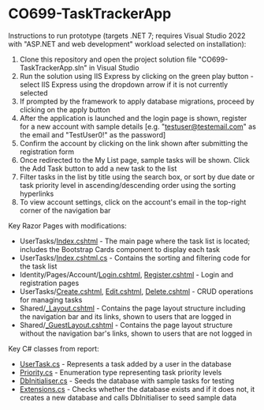 # CO699-TaskTrackerApp
Instructions to run prototype (targets .NET 7; requires Visual Studio 2022 with "ASP.NET and web development" workload selected on installation):
1. Clone this repository and open the project solution file "CO699-TaskTrackerApp.sln" in Visual Studio
2. Run the solution using IIS Express by clicking on the green play button - select IIS Express using the dropdown arrow if it is not currently selected
3. If prompted by the framework to apply database migrations, proceed by clicking on the apply button
4. After the application is launched and the login page is shown, register for a new account with sample details [e.g. "testuser@testemail.com" as the email and "TestUser0!" as the password]
5. Confirm the account by clicking on the link shown after submitting the registration form
6. Once redirected to the My List page, sample tasks will be shown. Click the Add Task button to add a new task to the list
7. Filter tasks in the list by title using the search box, or sort by due date or task priority level in ascending/descending order using the sorting hyperlinks 
8. To view account settings, click on the account's email in the top-right corner of the navigation bar

Key Razor Pages with modifications:
- UserTasks/[Index.cshtml](CO699-TaskTrackerApp/Pages/UserTasks/Index.cshtml) - The main page where the task list is located; includes the Bootstrap Cards component to display each task
- UserTasks/[Index.cshtml.cs](CO699-TaskTrackerApp/Pages/UserTasks/Index.cshtml.cs) - Contains the sorting and filtering code for the task list
- Identity/Pages/Account/[Login.cshtml](CO699-TaskTrackerApp/Areas/Identity/Pages/Account/Login.cshtml), [Register.cshtml](CO699-TaskTrackerApp/Areas/Identity/Pages/Account/Register.cshtml) - Login and registration pages
- UserTasks/[Create.cshtml](CO699-TaskTrackerApp/Pages/UserTasks/Create.cshtml), [Edit.cshtml](CO699-TaskTrackerApp/Pages/UserTasks/Edit.cshtml), [Delete.cshtml](CO699-TaskTrackerApp/Pages/UserTasks/Delete.cshtml) - CRUD operations for managing tasks
- Shared/[_Layout.cshtml](CO699-TaskTrackerApp/Pages/Shared/_Layout.cshtml) - Contains the page layout structure including the navigation bar and its links, shown to users that are logged in
- Shared/[_GuestLayout.cshtml](CO699-TaskTrackerApp/Pages/Shared/_GuestLayout.cshtml) - Contains the page layout structure without the navigation bar's links, shown to users that are not logged in

Key C# classes from report:
- [UserTask.cs](CO699-TaskTrackerApp/Models/UserTask.cs) - Represents a task added by a user in the database
- [Priority.cs](CO699-TaskTrackerApp/Models/Priority.cs) - Enumeration type representing task priority levels
- [DbInitialiser.cs](CO699-TaskTrackerApp/Data/DbInitialiser.cs) - Seeds the database with sample tasks for testing
- [Extensions.cs](CO699-TaskTrackerApp/Data/Extensions.cs) - Checks whether the database exists and if it does not, it creates a new database and calls DbInitialiser to seed sample data
